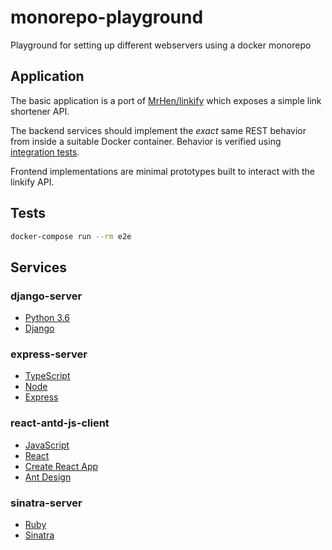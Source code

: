 # monorepo-playground
Playground for setting up different webservers using a docker monorepo

## Application

The basic application is a port of [MrHen/linkify](https://github.com/MrHen/linkify) which exposes a simple link shortener API.

The backend services should implement the _exact_ same REST behavior from inside a suitable Docker container. Behavior is verified using [integration tests](https://github.com/MrHen/monorepo-playground/tree/master/src/e2e).

Frontend implementations are minimal prototypes built to interact with the linkify API.

## Tests

```bash
docker-compose run --rm e2e
```

## Services

### django-server

* [Python 3.6](https://docs.python.org/3/)
* [Django](https://www.djangoproject.com/)

### express-server

* [TypeScript](https://www.typescriptlang.org/)
* [Node](https://nodejs.org/en/)
* [Express](http://expressjs.com/)

### react-antd-js-client

* [JavaScript](https://developer.mozilla.org/en-US/docs/Web/javascript)
* [React](https://reactjs.org/)
* [Create React App](https://github.com/facebook/create-react-app)
* [Ant Design](https://ant.design/)

### sinatra-server

* [Ruby](https://www.ruby-lang.org/en/)
* [Sinatra](http://sinatrarb.com/)
